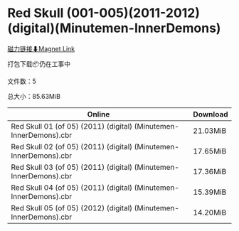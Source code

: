 # Red Skull (001-005)(2011-2012)(digital)(Minutemen-InnerDemons)

[磁力链接⬇Magnet Link](magnet:?xt=urn:btih:0f0011318dee39ee8554b5b4b20ae397df0bc796&dn=Red%20Skull%20%28001-005%29%282011-2012%29%28digital%29%28Minutemen-InnerDemons%29)

打包下载📦仍在工事中

文件数：5

总大小：85.63MiB

Online | Download
--- | ---
Red Skull 01 (of 05) (2011) (digital) (Minutemen-InnerDemons).cbr | 21.03MiB
Red Skull 02 (of 05) (2011) (digital) (Minutemen-InnerDemons).cbr | 17.65MiB
Red Skull 03 (of 05) (2011) (digital) (Minutemen-InnerDemons).cbr | 17.36MiB
Red Skull 04 (of 05) (2011) (digital) (Minutemen-InnerDemons).cbr | 15.39MiB
Red Skull 05 (of 05) (2012) (digital) (Minutemen-InnerDemons).cbr | 14.20MiB